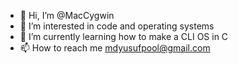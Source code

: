 - 👋 Hi, I’m @MacCygwin
- 👀 I’m interested in code and operating systems
- 🌱 I’m currently learning how to make a CLI OS in C
- 📫 How to reach me mdyusufpool@gmail.com

<!---
MacCygwin/MacCygwin is a ✨ special ✨ repository because its `README.md` (this file) appears on your GitHub profile.
You can click the Preview link to take a look at your changes.
--->

